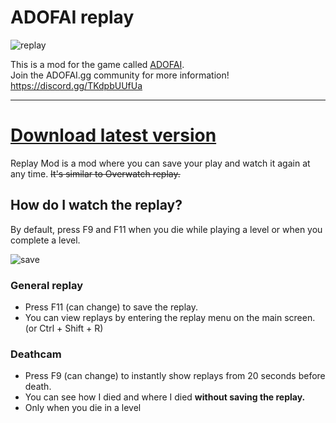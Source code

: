 # ADOFAI replay

![replay](https://github.com/NoBrain0917/Replay/blob/master/Resource/adofai.gif?raw=true)

This is a mod for the game called [ADOFAI](https://store.steampowered.com/app/977950/A_Dance_of_Fire_and_Ice/).     
Join the ADOFAI.gg community for more information! https://discord.gg/TKdpbUUfUa

--- 

# [Download latest version](https://github.com/NoBrain0917/Replay/releases)
Replay Mod is a mod where you can save your play and watch it again at any time. ~~It's similar to Overwatch replay.~~
    
## How do I watch the replay?
By default, press F9 and F11 when you die while playing a level or when you complete a level.
   
![save](https://github.com/NoBrain0917/Replay/blob/master/Resource/save.png?raw=true)

### General replay
 - Press F11 (can change) to save the replay.
 - You can view replays by entering the replay menu on the main screen. (or Ctrl + Shift + R)

### Deathcam
 - Press F9 (can change) to instantly show replays from 20 seconds before death.
 - You can see how I died and where I died **without saving the replay.**
 - Only when you die in a level
